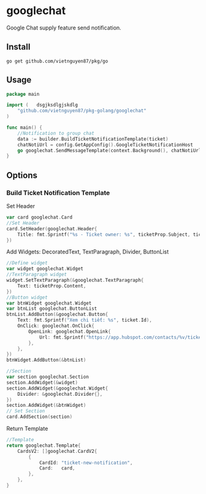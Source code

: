 # googlechat 

Google Chat supply feature send notification. 

## Install

`go get github.com/vietnguyen87/pkg/go`

## Usage

```go 
package main

import (   dsgjksdlgjskdlg 
	"github.com/vietnguyen87/pkg-golang/googlechat"
)

func main() {
	//Notification to group chat
	data := builder.BuildTicketNotificationTemplate(ticket)
	chatNotiUrl = config.GetAppConfig().GoogleTicketNotificationHost
	go googlechat.SendMessageTemplate(context.Background(), chatNotiUrl, data)
}
```        

## Options

### Build Ticket Notification Template

Set Header 

```go
var card googlechat.Card
//Set Header
card.SetHeader(googlechat.Header{
    Title: fmt.Sprintf("%s - Ticket owner: %s", ticketProp.Subject, ticketProp.HubspotOwnerId),
})
```

Add Widgets: DecoratedText, TextParagraph, Divider, ButtonList

```go
//Define widget
var widget googlechat.Widget
//TextParagraph widget
widget.SetTextParagraph(&googlechat.TextParagraph{
    Text: ticketProp.Content,
})
//Button widget
var btnWidget googlechat.Widget
var btnList googlechat.ButtonList
btnList.AddButton(&googlechat.Button{
    Text: fmt.Sprintf("Xem chi tiết: %s", ticket.Id),
    OnClick: googlechat.OnClick{
        OpenLink: googlechat.OpenLink{
            Url: fmt.Sprintf("https://app.hubspot.com/contacts/%v/ticket/%v", portalId, ticket.Id),
        },
    },
})
btnWidget.AddButton(&btnList)

//Section
var section googlechat.Section
section.AddWidget(&widget)
section.AddWidget(&googlechat.Widget{
    Divider: &googlechat.Divider{},
})
section.AddWidget(&btnWidget)
// Set Section
card.AddSection(section)
```
Return Template 

```go 
//Template
return googlechat.Template{
    CardsV2: []googlechat.CardV2{
        {
            CardId: "ticket-new-notification",
            Card:   card,
        },
    },
}
```